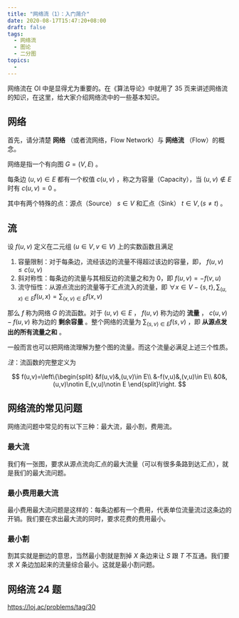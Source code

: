```yaml
---
title: "网络流（1）：入门简介"
date: 2020-08-17T15:47:20+08:00
draft: false
tags:
  - 网络流
  - 图论
  - 二分图
topics:
  - 
---
```


网络流在 OI 中是显得尤为重要的。在《算法导论》中就用了 35 页来讲述网络流的知识，在这里，给大家介绍网络流中的一些基本知识。

## 网络

首先，请分清楚 **网络** （或者流网络，Flow Network）与 **网络流** （Flow）的概念。

网络是指一个有向图 $G=(V,E)$ 。

每条边 $(u,v)\in E$ 都有一个权值 $c(u,v)$ ，称之为容量（Capacity），当 $(u,v)\notin E$ 时有 $c(u,v)=0$ 。

其中有两个特殊的点：源点（Source） $s\in V$ 和汇点（Sink） $t\in V,(s\neq t)$ 。

## 流

设 $f(u,v)$ 定义在二元组 $(u\in V,v\in V)$ 上的实数函数且满足

1.  容量限制：对于每条边，流经该边的流量不得超过该边的容量，即， $f(u,v)\leq c(u,v)$ 
2.  斜对称性：每条边的流量与其相反边的流量之和为 0，即 $f(u,v)=-f(v,u)$ 
3.  流守恒性：从源点流出的流量等于汇点流入的流量，即 $\forall x\in V-\{s,t\},\sum_{(u,x)\in E}f(u,x)=\sum_{(x,v)\in E}f(x,v)$ 

那么 $f$ 称为网络 $G$ 的流函数。对于 $(u,v)\in E$ ， $f(u,v)$ 称为边的 **流量** ， $c(u,v)-f(u,v)$ 称为边的 **剩余容量** 。整个网络的流量为 $\sum_{(s,v)\in E}f(s,v)$ ，即 **从源点发出的所有流量之和** 。

一般而言也可以把网络流理解为整个图的流量。而这个流量必满足上述三个性质。

_注_：流函数的完整定义为

$$
f(u,v)=\left\{\begin{split}
&f(u,v)&,(u,v)\in E\\
&-f(v,u)&,(v,u)\in E\\
&0&,(u,v)\notin E,(v,u)\notin E
\end{split}\right.
$$

## 网络流的常见问题

网络流问题中常见的有以下三种：最大流，最小割，费用流。

### 最大流

我们有一张图，要求从源点流向汇点的最大流量（可以有很多条路到达汇点），就是我们的最大流问题。

### 最小费用最大流

最小费用最大流问题是这样的：每条边都有一个费用，代表单位流量流过这条边的开销。我们要在求出最大流的同时，要求花费的费用最小。

### 最小割

割其实就是删边的意思，当然最小割就是割掉 $X$ 条边来让 $S$ 跟 $T$ 不互通。我们要求 $X$ 条边加起来的流量综合最小。这就是最小割问题。

## 网络流 24 题

 <https://loj.ac/problems/tag/30> 